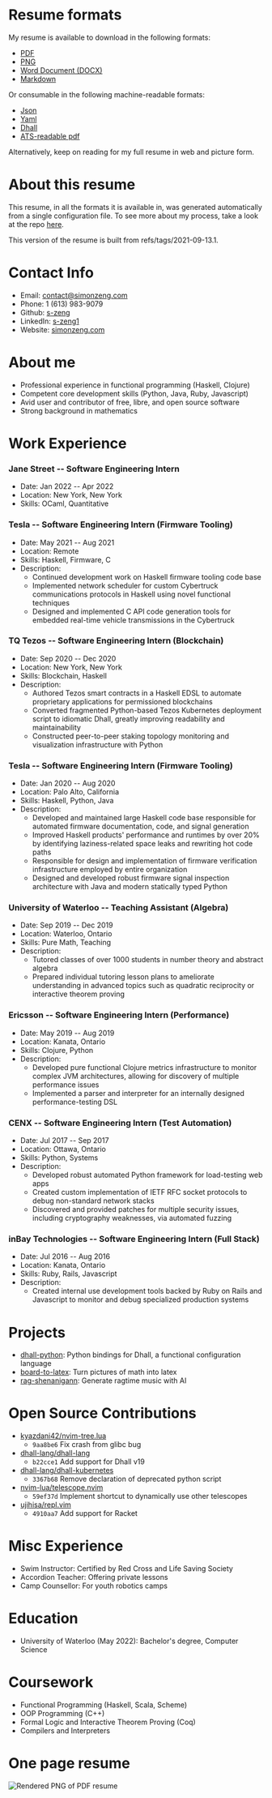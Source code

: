 # Resume formats

My resume is available to download in the following formats:

- [PDF](https://simonzeng.com/resume/Zeng_Simon_Resume.pdf)
- [PNG](https://simonzeng.com/resume/Zeng_Simon_Resume.png)
- [Word Document (DOCX)](https://simonzeng.com/resume/Zeng_Simon_Resume.docx)
- [Markdown](https://simonzeng.com/resume/index.md)

Or consumable in the following machine-readable formats:

- [Json](https://simonzeng.com/resume/Zeng_Simon_Resume.json)
- [Yaml](https://simonzeng.com/resume/Zeng_Simon_Resume.yaml)
- [Dhall](https://simonzeng.com/resume/Zeng_Simon_Resume.dhall)
- [ATS-readable pdf](https://simonzeng.com/resume/Zeng_Simon_Resume.minimal.pdf)

Alternatively, keep on reading for my full resume in web and picture form.

# About this resume

This resume, in all the formats it is available in, was generated
automatically from a single configuration file. To see more about my
process, take a look at the repo [here](https://github.com/s-zeng/resume).

This version of the resume is built from refs/tags/2021-09-13.1.


# Contact Info

- Email: [contact@simonzeng.com](mailto:contact@simonzeng.com)
- Phone: 1 (613) 983-9079
- Github: [s-zeng](https://github.com/s-zeng)
- LinkedIn: [s-zeng1](https://linkedin.com/in/s-zeng1)
- Website: [simonzeng.com](https://simonzeng.com)

# About me

- Professional experience in functional programming (Haskell, Clojure)
- Competent core development skills (Python, Java, Ruby, Javascript)
- Avid user and contributor of free, libre, and open source software
- Strong background in mathematics

# Work Experience

### Jane Street -- Software Engineering Intern

- Date: Jan 2022 -- Apr 2022
- Location: New York, New York
- Skills: OCaml, Quantitative



### Tesla -- Software Engineering Intern (Firmware Tooling)

- Date: May 2021 -- Aug 2021
- Location: Remote
- Skills: Haskell, Firmware, C
- Description:
  - Continued development work on Haskell firmware tooling code base
  - Implemented network scheduler for custom Cybertruck communications protocols in Haskell using novel functional techniques
  - Designed and implemented C API code generation tools for embedded real-time vehicle transmissions in the Cybertruck



### TQ Tezos -- Software Engineering Intern (Blockchain)

- Date: Sep 2020 -- Dec 2020
- Location: New York, New York
- Skills: Blockchain, Haskell
- Description:
  - Authored Tezos smart contracts in a Haskell EDSL to automate proprietary applications for permissioned blockchains
  - Converted fragmented Python-based Tezos Kubernetes deployment script to idiomatic Dhall, greatly improving readability and maintainability
  - Constructed peer-to-peer staking topology monitoring and visualization infrastructure with Python



### Tesla -- Software Engineering Intern (Firmware Tooling)

- Date: Jan 2020 -- Aug 2020
- Location: Palo Alto, California
- Skills: Haskell, Python, Java
- Description:
  - Developed and maintained large Haskell code base responsible for automated firmware documentation, code, and signal generation
  - Improved Haskell products' performance and runtimes by over 20% by identifying laziness-related space leaks and rewriting hot code paths
  - Responsible for design and implementation of firmware verification infrastructure employed by entire organization
  - Designed and developed robust firmware signal inspection architecture with Java and modern statically typed Python



### University of Waterloo -- Teaching Assistant (Algebra)

- Date: Sep 2019 -- Dec 2019
- Location: Waterloo, Ontario
- Skills: Pure Math, Teaching
- Description:
  - Tutored classes of over 1000 students in number theory and abstract algebra
  - Prepared individual tutoring lesson plans to ameliorate understanding in advanced topics such as quadratic reciprocity or interactive theorem proving



### Ericsson -- Software Engineering Intern (Performance)

- Date: May 2019 -- Aug 2019
- Location: Kanata, Ontario
- Skills: Clojure, Python
- Description:
  - Developed pure functional Clojure metrics infrastructure to monitor complex JVM architectures, allowing for discovery of multiple performance issues
  - Implemented a parser and interpreter for an internally designed performance-testing DSL



### CENX -- Software Engineering Intern (Test Automation)

- Date: Jul 2017 -- Sep 2017
- Location: Ottawa, Ontario
- Skills: Python, Systems
- Description:
  - Developed robust automated Python framework for load-testing web apps
  - Created custom implementation of IETF RFC socket protocols to debug non-standard network stacks
  - Discovered and provided patches for multiple security issues, including cryptography weaknesses, via automated fuzzing



### inBay Technologies -- Software Engineering Intern (Full Stack)

- Date: Jul 2016 -- Aug 2016
- Location: Kanata, Ontario
- Skills: Ruby, Rails, Javascript
- Description:
  - Created internal use development tools backed by Ruby on Rails and Javascript to monitor and debug specialized production systems



# Projects

- [dhall-python](https://github.com/s-zeng/dhall-python/): Python bindings for Dhall, a functional configuration language
- [board-to-latex](https://github.com/s-zeng/board-to-latex/): Turn pictures of math into latex
- [rag-shenanigann](https://github.com/s-zeng/rag-shenanigann/): Generate ragtime music with AI

# Open Source Contributions

- [kyazdani42/nvim-tree.lua](https://github.com/kyazdani42/nvim-tree.lua/)
  - `9aa8be6` Fix crash from glibc bug
- [dhall-lang/dhall-lang](https://github.com/dhall-lang/dhall-lang/)
  - `b22cce1` Add support for Dhall v19
- [dhall-lang/dhall-kubernetes](https://github.com/dhall-lang/dhall-kubernetes/)
  - `3367b68` Remove declaration of deprecated python script
- [nvim-lua/telescope.nvim](https://github.com/nvim-lua/telescope.nvim/)
  - `59ef37d` Implement shortcut to dynamically use other telescopes
- [ujihisa/repl.vim](https://github.com/ujihisa/repl.vim/)
  - `4910aa7` Add support for Racket


# Misc Experience

- Swim Instructor: Certified by Red Cross and Life Saving Society
- Accordion Teacher: Offering private lessons
- Camp Counsellor: For youth robotics camps

# Education

- University of Waterloo (May 2022): Bachelor's degree, Computer Science

# Coursework

- Functional Programming (Haskell, Scala, Scheme)
- OOP Programming (C++)
- Formal Logic and Interactive Theorem Proving (Coq)
- Compilers and Interpreters

# One page resume

![Rendered PNG of PDF resume](https://simonzeng.com/resume/Zeng_Simon_Resume.png)

